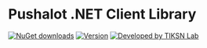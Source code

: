 # Pushalot .NET Client Library

[![NuGet downloads](https://img.shields.io/nuget/dt/pushalot.svg)](https://www.nuget.org/packages/pushalot)
[![Version](https://img.shields.io/nuget/v/pushalot.svg)](https://www.nuget.org/packages/pushalot)
[![Developed by TIKSN Lab](https://img.shields.io/badge/Developed%20by-TIKSN%20Lab-orange.svg)](http://www.tiksn.com/Lab/Pushalot)

